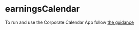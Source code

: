 # earningsCalendar

To run and use the Corporate Calendar App follow  <a href="https://www.linkedin.com/pulse/build-your-own-app-tracks-corporate-earnings-sanzhi-kobzhan-8uief/">the guidance</a>

